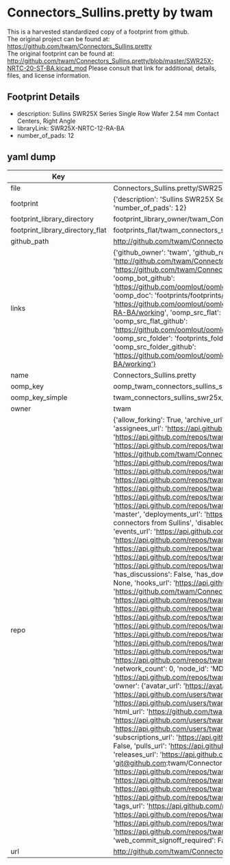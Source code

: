 # Connectors_Sullins.pretty by twam  
This is a harvested standardized copy of a footprint from github.  
The original project can be found at:  
https://github.com/twam/Connectors_Sullins.pretty  
The original footprint can be found at:
http://github.com/twam/Connectors_Sullins.pretty/blob/master/SWR25X-NRTC-20-ST-BA.kicad_mod
Please consult that link for additional, details, files, and license information.  
## Footprint Details
* description: Sullins SWR25X Series Single Row Wafer 2.54 mm Contact Centers, Right Angle  
* libraryLink: SWR25X-NRTC-12-RA-BA  
* number_of_pads: 12  
## yaml dump  
| Key | Value |  
| --- | --- |  
| file | Connectors_Sullins.pretty/SWR25X-NRTC-12-RA-BA.kicad_mod |  
| footprint | {'description': 'Sullins SWR25X Series Single Row Wafer 2.54 mm Contact Centers, Right Angle', 'libraryLink': 'SWR25X-NRTC-12-RA-BA', 'number_of_pads': 12} |  
| footprint_library_directory | footprint_library_owner/twam_Connectors_Sullins.pretty |  
| footprint_library_directory_flat | footprints_flat/twam_connectors_sullins_swr25x_nrtc_12_ra_ba/working |  
| github_path | http://github.com/twam/Connectors_Sullins.pretty/blob/master/SWR25X-NRTC-12-RA-BA.kicad_mod |  
| links | {'github_owner': 'twam', 'github_repo_name': 'Connectors_Sullins.pretty', 'github_src': 'http://github.com/twam/Connectors_Sullins.pretty/blob/master/SWR25X-NRTC-20-ST-BA.kicad_mod', 'github_src_repo': 'https://github.com/twam/Connectors_Sullins.pretty', 'oomp_bot': 'footprints/twam_connectors_sullins_swr25x_nrtc_12_ra_ba/working', 'oomp_bot_github': 'https://github.com/oomlout/oomlout_oomp_footprint_bot/tree/main/footprints/twam_connectors_sullins_swr25x_nrtc_12_ra_ba/working', 'oomp_doc': 'footprints/footprints/twam/Connectors_Sullins/SWR25X-NRTC-12-RA-BA/working/', 'oomp_doc_github': 'https://github.com/oomlout/oomlout_oomp_footprint_doc/tree/main/footprints/footprints/twam/Connectors_Sullins/SWR25X-NRTC-12-RA-BA/working', 'oomp_src_flat': 'footprints_flat/footprints_flat/twam_connectors_sullins_swr25x_nrtc_12_ra_ba/working', 'oomp_src_flat_github': 'https://github.com/oomlout/oomlout_oomp_footprint_src/tree/main/footprints_flat/twam_connectors_sullins_swr25x_nrtc_12_ra_ba/working', 'oomp_src_folder': 'footprints_folder/footprints_folder/twam/Connectors_Sullins/SWR25X-NRTC-12-RA-BA/working', 'oomp_src_folder_github': 'https://github.com/oomlout/oomlout_oomp_footprint_src/tree/main/footprints_folder/twam/Connectors_Sullins/SWR25X-NRTC-12-RA-BA/working'} |  
| name | Connectors_Sullins.pretty |  
| oomp_key | oomp_twam_connectors_sullins_swr25x_nrtc_12_ra_ba |  
| oomp_key_simple | twam_connectors_sullins_swr25x_nrtc_12_ra_ba |  
| owner | twam |  
| repo | {'allow_forking': True, 'archive_url': 'https://api.github.com/repos/twam/Connectors_Sullins.pretty/{archive_format}{/ref}', 'archived': False, 'assignees_url': 'https://api.github.com/repos/twam/Connectors_Sullins.pretty/assignees{/user}', 'blobs_url': 'https://api.github.com/repos/twam/Connectors_Sullins.pretty/git/blobs{/sha}', 'branches_url': 'https://api.github.com/repos/twam/Connectors_Sullins.pretty/branches{/branch}', 'clone_url': 'https://github.com/twam/Connectors_Sullins.pretty.git', 'collaborators_url': 'https://api.github.com/repos/twam/Connectors_Sullins.pretty/collaborators{/collaborator}', 'comments_url': 'https://api.github.com/repos/twam/Connectors_Sullins.pretty/comments{/number}', 'commits_url': 'https://api.github.com/repos/twam/Connectors_Sullins.pretty/commits{/sha}', 'compare_url': 'https://api.github.com/repos/twam/Connectors_Sullins.pretty/compare/{base}...{head}', 'contents_url': 'https://api.github.com/repos/twam/Connectors_Sullins.pretty/contents/{+path}', 'contributors_url': 'https://api.github.com/repos/twam/Connectors_Sullins.pretty/contributors', 'created_at': '2015-11-15T10:15:29Z', 'default_branch': 'master', 'deployments_url': 'https://api.github.com/repos/twam/Connectors_Sullins.pretty/deployments', 'description': 'KiCad footprints for connectors from Sullins', 'disabled': False, 'downloads_url': 'https://api.github.com/repos/twam/Connectors_Sullins.pretty/downloads', 'events_url': 'https://api.github.com/repos/twam/Connectors_Sullins.pretty/events', 'fork': False, 'forks': 0, 'forks_count': 0, 'forks_url': 'https://api.github.com/repos/twam/Connectors_Sullins.pretty/forks', 'full_name': 'twam/Connectors_Sullins.pretty', 'git_commits_url': 'https://api.github.com/repos/twam/Connectors_Sullins.pretty/git/commits{/sha}', 'git_refs_url': 'https://api.github.com/repos/twam/Connectors_Sullins.pretty/git/refs{/sha}', 'git_tags_url': 'https://api.github.com/repos/twam/Connectors_Sullins.pretty/git/tags{/sha}', 'git_url': 'git://github.com/twam/Connectors_Sullins.pretty.git', 'has_discussions': False, 'has_downloads': True, 'has_issues': True, 'has_pages': False, 'has_projects': True, 'has_wiki': True, 'homepage': None, 'hooks_url': 'https://api.github.com/repos/twam/Connectors_Sullins.pretty/hooks', 'html_url': 'https://github.com/twam/Connectors_Sullins.pretty', 'id': 46212913, 'is_template': False, 'issue_comment_url': 'https://api.github.com/repos/twam/Connectors_Sullins.pretty/issues/comments{/number}', 'issue_events_url': 'https://api.github.com/repos/twam/Connectors_Sullins.pretty/issues/events{/number}', 'issues_url': 'https://api.github.com/repos/twam/Connectors_Sullins.pretty/issues{/number}', 'keys_url': 'https://api.github.com/repos/twam/Connectors_Sullins.pretty/keys{/key_id}', 'labels_url': 'https://api.github.com/repos/twam/Connectors_Sullins.pretty/labels{/name}', 'language': 'Python', 'languages_url': 'https://api.github.com/repos/twam/Connectors_Sullins.pretty/languages', 'license': None, 'merges_url': 'https://api.github.com/repos/twam/Connectors_Sullins.pretty/merges', 'milestones_url': 'https://api.github.com/repos/twam/Connectors_Sullins.pretty/milestones{/number}', 'mirror_url': None, 'name': 'Connectors_Sullins.pretty', 'network_count': 0, 'node_id': 'MDEwOlJlcG9zaXRvcnk0NjIxMjkxMw==', 'notifications_url': 'https://api.github.com/repos/twam/Connectors_Sullins.pretty/notifications{?since,all,participating}', 'open_issues': 0, 'open_issues_count': 0, 'owner': {'avatar_url': 'https://avatars.githubusercontent.com/u/112843?v=4', 'events_url': 'https://api.github.com/users/twam/events{/privacy}', 'followers_url': 'https://api.github.com/users/twam/followers', 'following_url': 'https://api.github.com/users/twam/following{/other_user}', 'gists_url': 'https://api.github.com/users/twam/gists{/gist_id}', 'gravatar_id': '', 'html_url': 'https://github.com/twam', 'id': 112843, 'login': 'twam', 'node_id': 'MDQ6VXNlcjExMjg0Mw==', 'organizations_url': 'https://api.github.com/users/twam/orgs', 'received_events_url': 'https://api.github.com/users/twam/received_events', 'repos_url': 'https://api.github.com/users/twam/repos', 'site_admin': False, 'starred_url': 'https://api.github.com/users/twam/starred{/owner}{/repo}', 'subscriptions_url': 'https://api.github.com/users/twam/subscriptions', 'type': 'User', 'url': 'https://api.github.com/users/twam'}, 'private': False, 'pulls_url': 'https://api.github.com/repos/twam/Connectors_Sullins.pretty/pulls{/number}', 'pushed_at': '2016-01-03T18:05:42Z', 'releases_url': 'https://api.github.com/repos/twam/Connectors_Sullins.pretty/releases{/id}', 'size': 62, 'ssh_url': 'git@github.com:twam/Connectors_Sullins.pretty.git', 'stargazers_count': 0, 'stargazers_url': 'https://api.github.com/repos/twam/Connectors_Sullins.pretty/stargazers', 'statuses_url': 'https://api.github.com/repos/twam/Connectors_Sullins.pretty/statuses/{sha}', 'subscribers_count': 3, 'subscribers_url': 'https://api.github.com/repos/twam/Connectors_Sullins.pretty/subscribers', 'subscription_url': 'https://api.github.com/repos/twam/Connectors_Sullins.pretty/subscription', 'svn_url': 'https://github.com/twam/Connectors_Sullins.pretty', 'tags_url': 'https://api.github.com/repos/twam/Connectors_Sullins.pretty/tags', 'teams_url': 'https://api.github.com/repos/twam/Connectors_Sullins.pretty/teams', 'temp_clone_token': None, 'topics': [], 'trees_url': 'https://api.github.com/repos/twam/Connectors_Sullins.pretty/git/trees{/sha}', 'updated_at': '2015-11-15T10:15:40Z', 'url': 'https://api.github.com/repos/twam/Connectors_Sullins.pretty', 'visibility': 'public', 'watchers': 0, 'watchers_count': 0, 'web_commit_signoff_required': False} |  
| url | http://github.com/twam/Connectors_Sullins.pretty |  

